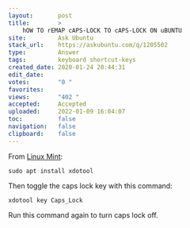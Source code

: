 ```yaml
---
layout:       post
title:        >
    hOW TO rEMAP cAPS-LOCK TO cAPS-LOCK ON uBUNTU
site:         Ask Ubuntu
stack_url:    https://askubuntu.com/q/1205502
type:         Answer
tags:         keyboard shortcut-keys
created_date: 2020-01-24 20:44:31
edit_date:    
votes:        "0 "
favorites:    
views:        "402 "
accepted:     Accepted
uploaded:     2022-01-09 16:04:07
toc:          false
navigation:   false
clipboard:    false
---
```


From [Linux Mint][1]:

``` 
sudo apt install xdotool

```

Then toggle the caps lock key with this command:

``` 
xdotool key Caps_Lock

```

Run this command again to turn caps lock off.


  [1]: https://securitronlinux.com/bejiitaswrath/how-to-toggle-the-caps-lock-key-with-the-command-line-in-linux-mint/
